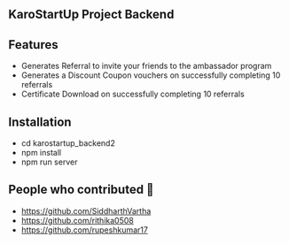 ## KaroStartUp Project Backend

## Features

- Generates Referral to invite your friends to the ambassador program
- Generates a Discount Coupon vouchers on successfully completing 10 referrals
- Certificate Download on successfully completing 10 referrals

## Installation

- cd karostartup_backend2
- npm install
- npm run server

## People who contributed 🤝

- https://github.com/SiddharthVartha
- https://github.com/rithika0508
- https://github.com/rupeshkumar17
